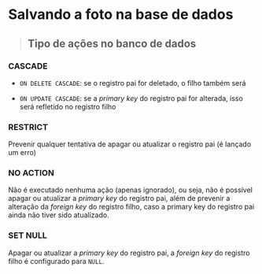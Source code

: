 # Salvando a foto na base de dados

> ## Tipo de ações no banco de dados

### **CASCADE**

* `ON DELETE CASCADE`: se o registro pai for deletado, o filho também será

* `ON UPDATE CASCADE`: se a *primary key* do registro pai for alterada, isso será refletido no registro filho

### **RESTRICT**

Prevenir qualquer tentativa de apagar ou atualizar o registro pai (é lançado um erro)

### **NO ACTION**

Não é executado nenhuma ação (apenas ignorado), ou seja, não é possível apagar ou atualizar a *primary key* do registro pai, além de prevenir a alteração da *foreign key* do registro filho, caso a primary key do registro pai ainda não tiver sido atualizado.

### **SET NULL**

Apagar ou atualizar a *primary key* do registro pai, a *foreign key* do registro filho é configurado para `NULL`.
